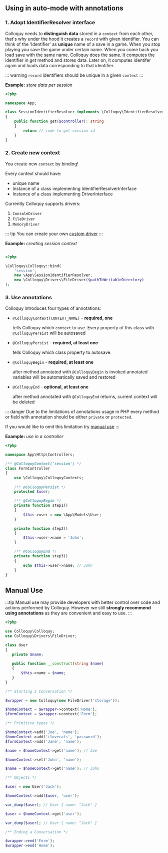 ## Using in auto-mode with annotations



### 1. Adopt IdentifierResolver interface

Colloquy needs to **distinguish data** stored in a `context` from each other,
that's why under the hood it creates a `record` with given identifier.
You can think of the 'Identifier' as **unique** name of a save in a game.
When you stop playing you save the game under certain name. When you come back you load save with the same name.
Colloquy does the same. It computes the identifier in *get* method and stores data. 
Later on, it computes identifer again and loads data corresponding to that identifier.

::: warning
`record` identifiers should be unique in a given `context`
:::

**Example:** *store data per session*
```php
<?php

namespace App;

class SessionIdentifierResolver implements \Colloquy\IdentifierResolverInterface
{
    public function get($controller): string
    {
        return // code to get session id 
    }
}
```

### 2. Create new context
You create new `context` by binding!

Every context should have:
 - unique name 
 - Instance of a class implementing IdentifierResolverInterface 
 - Instance of a class implementing DriverInterface

Currently Colloquy supports drivers:
 1. `ConsoleDriver`
 2. `FileDriver`
 3. `MemoryDriver`
 
 ::: tip
 You can create your own [custom driver](/creating-custom-driver.md)
 :::
 
**Example:** *creating session context*
```php

<?php

\Colloquy\Colloquy::bind(
    'session',
    new \App\SessionIdentifierResolver,
    new \Colloquy\Drivers\FileDriver($pathToWritableDirectory)
);
```

### 3. Use annotations

Colloquy introduces four types of annotations:
 - `@ColloquyContext(CONTEXT_NAME)` - **required, one**
 
    tells Colloquy which `context` to use.
    Every property of this class with `@ColloquyPersist` will be autosaved
    
    
- `@ColloquyPersist` - **required, at least one**

    tells Colloquy which class property to autosave.

- ```@ColloquyBegin```  - **required, at least one**
    
    after method annotated with `@ColloquyBegin` is invoked 
    annotated variables will be automatically saved and restored
    
- ```@ColloquyEnd```  - **optional, at least one**
    
    after method annotated with `@ColloquyEnd` returns, current context will be deleted



::: danger
Due to the limitations of annotations usage in PHP
every method or field with annotation should be
either `private` or `protected`. 

If you would like to omit this limitation try [manual use](#manual-use)
::: 
    
    
**Example:** *use in a controller*
```php
<?php

namespace App\Http\Controllers;

/** @ColloquyContext('session') */
class FormController
{
    use \Colloquy\ColloquyContexts;
    
    /** @ColloquyPersist */
    protected $user;

    /** @ColloquyBegin */
    private function step1()
    {
        $this->user = new \App\Models\User;
    }

    private function step2()
    {
        $this->user->name = 'John';
    }

    /** @ColloquyEnd */
    private function step3()
    {
        echo $this->user->name; // John
    }
}
```


## Manual Use


:::tip
Manual use may provide developers with better control over code and actions performed by Colloquy.
However we still **strongly recommend using annotations** as they are convenient and easy to use.
:::    



```php
<?php

use Colloquy\Colloquy;
use Colloquy\Drivers\FileDriver;

class User
{
   private $name;
   
   public function __construct(string $name)
   {
       $this->name = $name;
   }
}

/** Starting a Conversation */

$wrapper = new Colloquy(new FileDriver('storage'));

$homeContext = $wrapper->context('Home');
$formContext = $wrapper->context('Form');

/** Primitive types */

$homeContext->add('Joe', 'name');
$homeContext->add('ilovecats', 'password');
$formContext->add('Jane', 'name');

$name = $homeContext->get('name'); // Joe

$homeContext->set('John', 'name');

$name = $homeContext->get('name'); // John

/** Objects */

$user = new User('Jack');

$homeContext->add($user, 'user');

var_dump($user); // User { name: "Jack" }

$user = $homeContext->get('user');

var_dump($user); // User { name: "Jack" }

/** Ending a Conversation */

$wrapper->end('Form');
$wrapper->end('Home');
```